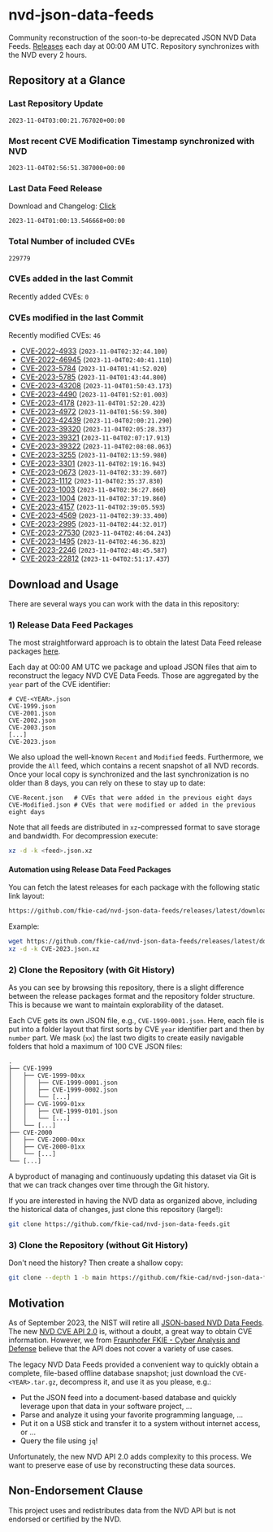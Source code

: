 # nvd-json-data-feeds

Community reconstruction of the soon-to-be deprecated JSON NVD Data Feeds. 
[Releases](https://github.com/fkie-cad/nvd-json-data-feeds/releases/latest) each day at 00:00 AM UTC.
Repository synchronizes with the NVD every 2 hours.

## Repository at a Glance

### Last Repository Update

```plain
2023-11-04T03:00:21.767020+00:00
```

### Most recent CVE Modification Timestamp synchronized with NVD

```plain
2023-11-04T02:56:51.387000+00:00
```

### Last Data Feed Release

Download and Changelog: [Click](https://github.com/fkie-cad/nvd-json-data-feeds/releases/latest)

```plain
2023-11-04T01:00:13.546668+00:00
```

### Total Number of included CVEs

```plain
229779
```

### CVEs added in the last Commit

Recently added CVEs: `0`



### CVEs modified in the last Commit

Recently modified CVEs: `46`

* [CVE-2022-4933](CVE-2022/CVE-2022-49xx/CVE-2022-4933.json) (`2023-11-04T02:32:44.100`)
* [CVE-2022-46945](CVE-2022/CVE-2022-469xx/CVE-2022-46945.json) (`2023-11-04T02:40:41.110`)
* [CVE-2023-5784](CVE-2023/CVE-2023-57xx/CVE-2023-5784.json) (`2023-11-04T01:41:52.020`)
* [CVE-2023-5785](CVE-2023/CVE-2023-57xx/CVE-2023-5785.json) (`2023-11-04T01:43:44.800`)
* [CVE-2023-43208](CVE-2023/CVE-2023-432xx/CVE-2023-43208.json) (`2023-11-04T01:50:43.173`)
* [CVE-2023-4490](CVE-2023/CVE-2023-44xx/CVE-2023-4490.json) (`2023-11-04T01:52:01.003`)
* [CVE-2023-4178](CVE-2023/CVE-2023-41xx/CVE-2023-4178.json) (`2023-11-04T01:52:20.423`)
* [CVE-2023-4972](CVE-2023/CVE-2023-49xx/CVE-2023-4972.json) (`2023-11-04T01:56:59.300`)
* [CVE-2023-42439](CVE-2023/CVE-2023-424xx/CVE-2023-42439.json) (`2023-11-04T02:00:21.290`)
* [CVE-2023-39320](CVE-2023/CVE-2023-393xx/CVE-2023-39320.json) (`2023-11-04T02:05:28.337`)
* [CVE-2023-39321](CVE-2023/CVE-2023-393xx/CVE-2023-39321.json) (`2023-11-04T02:07:17.913`)
* [CVE-2023-39322](CVE-2023/CVE-2023-393xx/CVE-2023-39322.json) (`2023-11-04T02:08:08.063`)
* [CVE-2023-3255](CVE-2023/CVE-2023-32xx/CVE-2023-3255.json) (`2023-11-04T02:13:59.980`)
* [CVE-2023-3301](CVE-2023/CVE-2023-33xx/CVE-2023-3301.json) (`2023-11-04T02:19:16.943`)
* [CVE-2023-0673](CVE-2023/CVE-2023-06xx/CVE-2023-0673.json) (`2023-11-04T02:33:39.607`)
* [CVE-2023-1112](CVE-2023/CVE-2023-11xx/CVE-2023-1112.json) (`2023-11-04T02:35:37.830`)
* [CVE-2023-1003](CVE-2023/CVE-2023-10xx/CVE-2023-1003.json) (`2023-11-04T02:36:27.860`)
* [CVE-2023-1004](CVE-2023/CVE-2023-10xx/CVE-2023-1004.json) (`2023-11-04T02:37:19.860`)
* [CVE-2023-4157](CVE-2023/CVE-2023-41xx/CVE-2023-4157.json) (`2023-11-04T02:39:05.593`)
* [CVE-2023-4569](CVE-2023/CVE-2023-45xx/CVE-2023-4569.json) (`2023-11-04T02:39:33.400`)
* [CVE-2023-2995](CVE-2023/CVE-2023-29xx/CVE-2023-2995.json) (`2023-11-04T02:44:32.017`)
* [CVE-2023-27530](CVE-2023/CVE-2023-275xx/CVE-2023-27530.json) (`2023-11-04T02:46:04.243`)
* [CVE-2023-1495](CVE-2023/CVE-2023-14xx/CVE-2023-1495.json) (`2023-11-04T02:46:36.823`)
* [CVE-2023-2246](CVE-2023/CVE-2023-22xx/CVE-2023-2246.json) (`2023-11-04T02:48:45.587`)
* [CVE-2023-22812](CVE-2023/CVE-2023-228xx/CVE-2023-22812.json) (`2023-11-04T02:51:17.437`)


## Download and Usage

There are several ways you can work with the data in this repository:

### 1) Release Data Feed Packages

The most straightforward approach is to obtain the latest Data Feed release packages [here](https://github.com/fkie-cad/nvd-json-data-feeds/releases/latest).

Each day at 00:00 AM UTC we package and upload JSON files that aim to reconstruct the legacy NVD CVE Data Feeds.
Those are aggregated by the `year` part of the CVE identifier:

```
# CVE-<YEAR>.json
CVE-1999.json
CVE-2001.json
CVE-2002.json
CVE-2003.json
[...]
CVE-2023.json
```

We also upload the well-known `Recent` and `Modified` feeds.
Furthermore, we provide the `All` feed, which contains a recent snapshot of all NVD records.
Once your local copy is synchronized and the last synchronization is no older than 8 days, you can rely on these to stay up to date:

```plain
CVE-Recent.json   # CVEs that were added in the previous eight days
CVE-Modified.json # CVEs that were modified or added in the previous eight days
```

Note that all feeds are distributed in `xz`-compressed format to save storage and bandwidth.
For decompression execute:

```sh
xz -d -k <feed>.json.xz
```


#### Automation using Release Data Feed Packages

You can fetch the latest releases for each package with the following static link layout:

```sh
https://github.com/fkie-cad/nvd-json-data-feeds/releases/latest/download/CVE-<YEAR>.json.xz
```

Example:

```sh
wget https://github.com/fkie-cad/nvd-json-data-feeds/releases/latest/download/CVE-2023.json.xz
xz -d -k CVE-2023.json.xz
```

### 2) Clone the Repository (with Git History)

As you can see by browsing this repository, there is a slight difference between the release packages format and the repository folder structure.
This is because we want to maintain explorability of the dataset.

Each CVE gets its own JSON file, e.g., `CVE-1999-0001.json`.
Here, each file is put into a folder layout that first sorts by CVE `year` identifier part and then by `number` part.
We mask (`xx`) the last two digits to create easily navigable folders that hold a maximum of 100 CVE JSON files:

```plain
.
├── CVE-1999
│   ├── CVE-1999-00xx
│   │   ├── CVE-1999-0001.json
│   │   ├── CVE-1999-0002.json
│   │   └── [...]
│   ├── CVE-1999-01xx
│   │   ├── CVE-1999-0101.json
│   │   └── [...]
│   └── [...]
├── CVE-2000
│   ├── CVE-2000-00xx
│   ├── CVE-2000-01xx
│   └── [...]
└── [...]
```

A byproduct of managing and continuously updating this dataset via Git is that we can track changes over time through the Git history.

If you are interested in having the NVD data as organized above, including the historical data of changes, just clone this repository (large!):

```sh
git clone https://github.com/fkie-cad/nvd-json-data-feeds.git
```

### 3) Clone the Repository (without Git History)

Don't need the history? Then create a shallow copy:

```sh
git clone --depth 1 -b main https://github.com/fkie-cad/nvd-json-data-feeds.git
```

## Motivation

As of September 2023, the NIST will retire all [JSON-based NVD Data Feeds](https://nvd.nist.gov/vuln/data-feeds#divRetirementBanner-1).
The new [NVD CVE API 2.0](https://nvd.nist.gov/developers/vulnerabilities) is, without a doubt, a great way to obtain CVE information.
However, we from [Fraunhofer FKIE - Cyber Analysis and Defense](https://www.fkie.fraunhofer.de/en/departments/cad.html) believe that the API does not cover a variety of use cases.

The legacy NVD Data Feeds provided a convenient way to quickly obtain a complete, file-based offline database snapshot; just download the `CVE-<YEAR>.tar.gz`, decompress it, and use it as you please, e.g.:

* Put the JSON feed into a document-based database and quickly leverage upon that data in your software project, ...
* Parse and analyze it using your favorite programming language, ...
* Put it on a USB stick and transfer it to a system without internet access, or ...
* Query the file using `jq`!

Unfortunately, the new NVD API 2.0 adds complexity to this process.
We want to preserve ease of use by reconstructing these data sources.

## Non-Endorsement Clause

This project uses and redistributes data from the NVD API but is not endorsed or certified by the NVD.